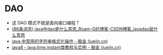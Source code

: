 # DAO
- 这 DAO 模式不就是面向接口编程？
- [(86条消息) java中dao是什么意思_Roam-G的博客-CSDN博客_javadao层什么意思](https://blog.csdn.net/weixin_41290863/article/details/111563475?ops_request_misc=&request_id=&biz_id=102&spm=1018.2226.3001.4187)
- [java 中常用的字符串格式化操作 - 掘金 (juejin.cn)](https://juejin.cn/post/6984709386648158221)
- [java8 - java.time.instant类教程与实例 - 掘金 (juejin.cn)](https://juejin.cn/post/7118954013176889351)

